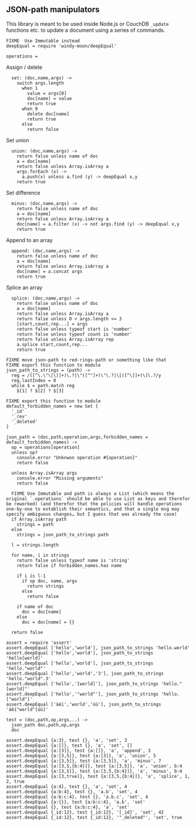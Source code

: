 JSON-path manipulators
----------------------

This library is meant to be used inside Node.js or CouchDB `_update` functions etc. to update a document using a series of commands.


    FIXME  Use Immutable instead
    deepEqual = require 'windy-moon/deepEqual'

    operations =

Assign / delete

      set: (doc,name,args) ->
        switch args.length
          when 1
            value = args[0]
            doc[name] = value
            return true
          when 0
            delete doc[name]
            return true
          else
            return false

Set union

      union: (doc,name,args) ->
        return false unless name of doc
        a = doc[name]
        return false unless Array.isArray a
        args.forEach (x) ->
          a.push(x) unless a.find (y) -> deepEqual x,y
        return true

Set difference

      minus: (doc,name,args) ->
        return false unless name of doc
        a = doc[name]
        return false unless Array.isArray a
        doc[name] = a.filter (x) -> not args.find (y) -> deepEqual x,y
        return true

Append to an array

      append: (doc,name,args) ->
        return false unless name of doc
        a = doc[name]
        return false unless Array.isArray a
        doc[name] = a.concat args
        return true

Splice an array

      splice: (doc,name,args) ->
        return false unless name of doc
        a = doc[name]
        return false unless Array.isArray a
        return false unless 0 < args.length <= 3
        [start,count,rep...] = args
        return false unless typeof start is 'number'
        return false unless typeof count is 'number'
        return false unless Array.isArray rep
        a.splice start,count,rep...
        return true

    FIXME move json-path to red-rings-path or something like that
    FIXME export this function to module
    json_path_to_strings = (path) ->
      reg = /([^\.\"\[\]]+)\.?|\"([^"]+)\"\.?|\[([^\]]+)\]\.?/y
      reg.lastIndex = 0
      while $ = path.match reg
        $[1] ? $[2] ? $[3]

    FIXME export this function to module
    default_forbidden_names = new Set [
      '_id'
      '_rev'
      '_deleted'
    ]

    json_path = (doc,path,operation,args,forbidden_names = default_forbidden_names) ->
      op = operations[operation]
      unless op?
        console.error "Unknwon operation #{operation}"
        return false

      unless Array.isArray args
        console.error "Missing arguments"
        return false

      FIXME Use Immutable and path is always a List (which means the original `.operations` should be able to use List as keys and therefor be reworked) (and therefor that the policies will handle operations one-by-one to establish their semantics, and that a single msg may specify ambiguous changes… but I guess that was already the case)
      if Array.isArray path
        strings = path
      else
        strings = json_path_to_strings path

      l = strings.length

      for name, i in strings
        return false unless typeof name is 'string'
        return false if forbidden_names.has name

        if i is l-1
          if op doc, name, args
            return strings
          else
            return false

        if name of doc
          doc = doc[name]
        else
          doc = doc[name] = {}

      return false

    assert = require 'assert'
    assert.deepEqual ['hello','world'], json_path_to_strings 'hello.world'
    assert.deepEqual ['hello','world'], json_path_to_strings 'hello[world]'
    assert.deepEqual ['hello','world'], json_path_to_strings 'hello."world"'
    assert.deepEqual ['hello','world','3'], json_path_to_strings 'hello."world".3'
    assert.deepEqual ['hello','[world]'], json_path_to_strings 'hello."[world]"'
    assert.deepEqual ['hello','"world"'], json_path_to_strings 'hello.["world"]'
    assert.deepEqual ['àéï','world','ùù'], json_path_to_strings 'àéï"world"[ùù]'

    test = (doc,path,op,args...) ->
      json_path doc,path,op,args
      doc

    assert.deepEqual {a:3}, test {}, 'a', 'set', 3
    assert.deepEqual {a:[]}, test {}, 'a', 'set', []
    assert.deepEqual {a:[3]}, test {a:[]}, 'a', 'append', 3
    assert.deepEqual {a:[3,5]}, test {a:[3]}, 'a', 'union', 5
    assert.deepEqual {a:[3,5]}, test {a:[3,5]}, 'a', 'minus', 7
    assert.deepEqual {a:[3,5,{b:4}]}, test {a:[3,5]}, 'a', 'union', b:4
    assert.deepEqual {a:[3,5]}, test {a:[3,5,{b:4}]}, 'a', 'minus', b:4
    assert.deepEqual {a:[3,true]}, test {a:[3,5,{b:4}]}, 'a', 'splice', 1, 2, true
    assert.deepEqual {a:4}, test {}, 'a', 'set', 4
    assert.deepEqual {a:b:4}, test {}, 'a.b', 'set', 4
    assert.deepEqual {a:b:c:4}, test {}, 'a.b.c', 'set', 4
    assert.deepEqual {a:{}}, test {a:b:c:4}, 'a.b', 'set'
    assert.deepEqual {}, test {a:b:c:4}, 'a', 'set'
    assert.deepEqual {_id:12}, test {_id:12}, '[_id]', 'set', 42
    assert.deepEqual {_id:12}, test {_id:12}, '"_deleted"', 'set', true
